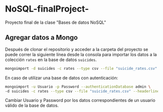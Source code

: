 # NoSQL-finalProject-
Proyecto final de la clase "Bases de datos NoSQL" 

## Agregar datos a Mongo

Después de clonar el repositorio y acceder a la carpeta del proyecto se puede correr la siguiente línea desde la consola para importar los datos a la colección `rates` en la base de datos `suicides`.

~~~ Bash
mongoimport -d suicides -c rates --type csv --file "suicide_rates.csv" --headerline 
~~~


En caso de utilizar una base de datos con autenticación:

~~~ Bash
mongoimport -u Usuario -p Password --authenticationDatabase admin \
-d suicides -c rates --type csv --file "suicide_rates.csv" --headerline 
~~~

Cambiar Usuario y Password por los datos correspondientes de un usuario válido de la base de datos.
